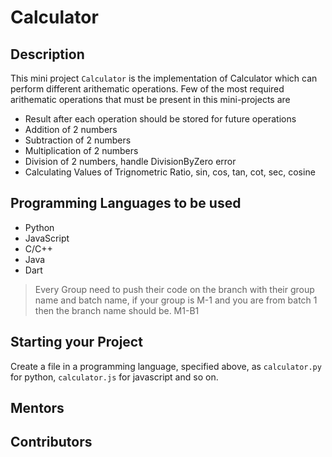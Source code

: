 # Calculator

## Description
This mini project `Calculator` is the implementation of Calculator which can perform different arithematic operations.
Few of the most required arithematic operations that must be present in this mini-projects are
- Result after each operation should be stored for future operations
- Addition of 2 numbers
- Subtraction of 2 numbers
- Multiplication of 2 numbers
- Division of 2 numbers, handle DivisionByZero error
- Calculating Values of Trignometric Ratio, sin, cos, tan, cot, sec, cosine

## Programming Languages to be used
- Python
- JavaScript
- C/C++
- Java
- Dart

> Every Group need to push their code on the branch with their group name and batch name, if your group is M-1 and you are from batch 1 then the branch name should be. M1-B1

## Starting your Project
Create a file in a programming language, specified above, as  `calculator.py` for python, `calculator.js` for javascript and so on.

## Mentors


## Contributors

